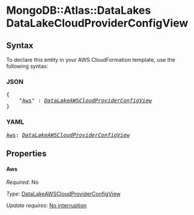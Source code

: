 # MongoDB::Atlas::DataLakes DataLakeCloudProviderConfigView

## Syntax

To declare this entity in your AWS CloudFormation template, use the following syntax:

### JSON

<pre>
{
    "<a href="#aws" title="Aws">Aws</a>" : <i><a href="datalakeawscloudproviderconfigview.md">DataLakeAWSCloudProviderConfigView</a></i>
}
</pre>

### YAML

<pre>
<a href="#aws" title="Aws">Aws</a>: <i><a href="datalakeawscloudproviderconfigview.md">DataLakeAWSCloudProviderConfigView</a></i>
</pre>

## Properties

#### Aws

_Required_: No

_Type_: <a href="datalakeawscloudproviderconfigview.md">DataLakeAWSCloudProviderConfigView</a>

_Update requires_: [No interruption](https://docs.aws.amazon.com/AWSCloudFormation/latest/UserGuide/using-cfn-updating-stacks-update-behaviors.html#update-no-interrupt)

